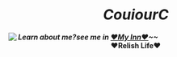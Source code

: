 
<h1 style="text-align:center;"><i> CouiourC</i> </h1> 
<img align="left" src="https://github-readme-stats.vercel.app/api?username=couriourc&show_icons=true&icon_color=CE1D2D&text_color=718096&bg_color=ffffff&hide_title=true" />
<i align="middle"><strong>Learn about me?see me in <a href="https://couriourc.github.io"><strong>❤My Inn❤</strong></a>~~</strong></i>

<div align="center"><strong>❤Relish Life❤</strong></div>
